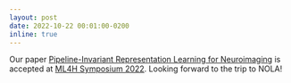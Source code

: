 ```yaml
---
layout: post
date: 2022-10-22 00:01:00-0200
inline: true
---
```


Our paper [Pipeline-Invariant Representation Learning for Neuroimaging](https://arxiv.org/abs/2208.12909) is accepted at [ML4H Symposium 2022](https://ml4health.github.io/2022/). Looking forward to the trip to NOLA!